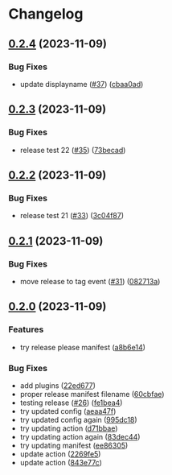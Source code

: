# Changelog

## [0.2.4](https://github.com/michaelangeloio/does-it-throw/compare/does-it-throw-vscode-v0.2.3...does-it-throw-vscode-v0.2.4) (2023-11-09)


### Bug Fixes

* update displayname ([#37](https://github.com/michaelangeloio/does-it-throw/issues/37)) ([cbaa0ad](https://github.com/michaelangeloio/does-it-throw/commit/cbaa0ad7a151559807985f6a4fde0dbd528cdd8a))

## [0.2.3](https://github.com/michaelangeloio/does-it-throw/compare/does-it-throw-vscode-v0.2.2...does-it-throw-vscode-v0.2.3) (2023-11-09)


### Bug Fixes

* release test 22 ([#35](https://github.com/michaelangeloio/does-it-throw/issues/35)) ([73becad](https://github.com/michaelangeloio/does-it-throw/commit/73becad3667a11ce65898843c050771d6a2a0d94))

## [0.2.2](https://github.com/michaelangeloio/does-it-throw/compare/does-it-throw-vscode-v0.2.1...does-it-throw-vscode-v0.2.2) (2023-11-09)


### Bug Fixes

* release test 21 ([#33](https://github.com/michaelangeloio/does-it-throw/issues/33)) ([3c04f87](https://github.com/michaelangeloio/does-it-throw/commit/3c04f87ffdebf63e4f274d107610507fc45edd04))

## [0.2.1](https://github.com/michaelangeloio/does-it-throw/compare/does-it-throw-vscode-v0.2.0...does-it-throw-vscode-v0.2.1) (2023-11-09)


### Bug Fixes

* move release to tag event ([#31](https://github.com/michaelangeloio/does-it-throw/issues/31)) ([082713a](https://github.com/michaelangeloio/does-it-throw/commit/082713afecc40c0d2bc230ffab22e1527298a54c))

## [0.2.0](https://github.com/michaelangeloio/does-it-throw/compare/does-it-throw-vscode-v0.1.6...does-it-throw-vscode-v0.2.0) (2023-11-09)


### Features

* try release please manifest ([a8b6e14](https://github.com/michaelangeloio/does-it-throw/commit/a8b6e14dfbf4cc3c13baa84d9570d0421ca804b1))


### Bug Fixes

* add plugins ([22ed677](https://github.com/michaelangeloio/does-it-throw/commit/22ed6770f4cd4b4805351746768a46c83400e7a3))
* proper release manifest filename ([60cbfae](https://github.com/michaelangeloio/does-it-throw/commit/60cbfaee9f01e4aa12478f12559f9d05890cb232))
* testing release ([#26](https://github.com/michaelangeloio/does-it-throw/issues/26)) ([fe1bea4](https://github.com/michaelangeloio/does-it-throw/commit/fe1bea48ac278d2d4fa23aba775e9ea5fd51c59a))
* try updated config ([aeaa47f](https://github.com/michaelangeloio/does-it-throw/commit/aeaa47f6b9c7ecfed85187523478258ca5900217))
* try updated config again ([995dc18](https://github.com/michaelangeloio/does-it-throw/commit/995dc18dd10a0c816d6b34d621e765655a8e4ed7))
* try updating action ([d71bbae](https://github.com/michaelangeloio/does-it-throw/commit/d71bbaea624f9031d90a4a26f37ff0d2b4888042))
* try updating action again ([83dec44](https://github.com/michaelangeloio/does-it-throw/commit/83dec44c31dfd1f5603587e01b7ed09e87cdbc8e))
* try updating manifest ([ee86305](https://github.com/michaelangeloio/does-it-throw/commit/ee86305f424fa3d300c144305fd1e963f4c2084c))
* update action ([2269fe5](https://github.com/michaelangeloio/does-it-throw/commit/2269fe5c92787c6685f7fe8309afdb876064a888))
* update action ([843e77c](https://github.com/michaelangeloio/does-it-throw/commit/843e77c393db15569d8fa22c016a03f1a0ac78c1))
